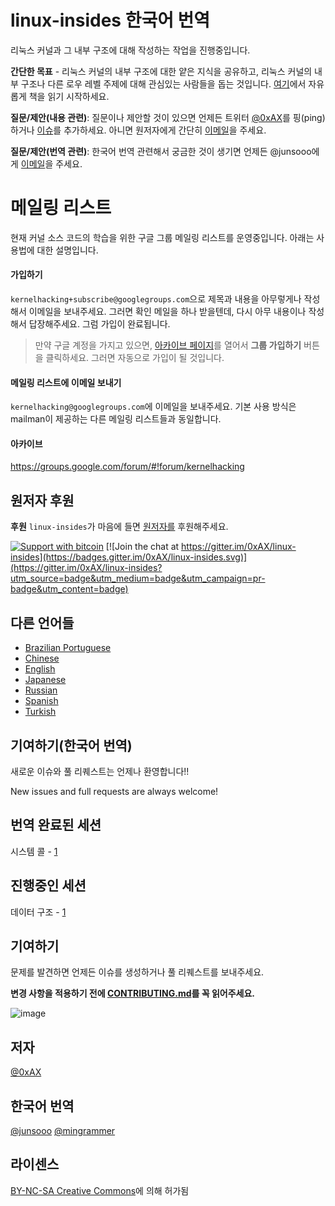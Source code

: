 linux-insides 한국어 번역
===============

리눅스 커널과 그 내부 구조에 대해 작성하는 작업을 진행중입니다.

**간단한 목표** - 리눅스 커널의 내부 구조에 대한 얕은 지식을 공유하고, 리눅스 커널의 내부 구조나 다른 로우 레벨 주제에 대해 관심있는 사람들을 돕는 것입니다. [여기](https://github.com/junsooo/linux-insides-ko/blob/master/SUMMARY.md)에서 자유롭게 책을 읽기 시작하세요.

**질문/제안(내용 관련)**: 질문이나 제안할 것이 있으면 언제든 트위터 [@0xAX](https://twitter.com/0xAX)를 핑(ping)하거나 [이슈](https://github.com/0xAX/linux-insides/issues/new)를 추가하세요. 아니면 원저자에게 간단히 [이메일](mailto:anotherworldofworld@gmail.com)을 주세요.

**질문/제안(번역 관련)**: 한국어 번역 관련해서 궁금한 것이 생기면 언제든 @junsooo에게 [이메일](mailto:freshmilk264@gmail.com)을 주세요.

# 메일링 리스트

현재 커널 소스 코드의 학습을 위한 구글 그룹 메일링 리스트를 운영중입니다. 아래는 사용법에 대한 설명입니다.

#### 가입하기

`kernelhacking+subscribe@googlegroups.com`으로 제목과 내용을 아무렇게나 작성해서 이메일을 보내주세요. 그러면 확인 메일을 하나 받을텐데, 다시 아무 내용이나 작성해서 답장해주세요. 그럼 가입이 완료됩니다.

> 만약 구글 계정을 가지고 있으면, [아카이브 페이지](https://groups.google.com/forum/#!forum/kernelhacking)를 열어서 **그룹 가입하기** 버튼을 클릭하세요. 그러면 자동으로 가입이 될 것입니다.

#### 메일링 리스트에 이메일 보내기

`kernelhacking@googlegroups.com`에 이메일을 보내주세요. 기본 사용 방식은 mailman이 제공하는 다른 메일링 리스트들과 동일합니다.

#### 아카이브

https://groups.google.com/forum/#!forum/kernelhacking

원저자 후원
-------

**후원** `linux-insides`가 마음에 들면 [원저자를](https://twitter.com/0xAX) 후원해주세요.

[![Support with bitcoin](https://img.shields.io/badge/donate-bitcoin-green.svg)](https://www.coinbase.com/checkouts/0bfa452a41cf52c0b3f99500b4f31685) [![Join the chat at https://gitter.im/0xAX/linux-insides](https://badges.gitter.im/0xAX/linux-insides.svg)](https://gitter.im/0xAX/linux-insides?utm_source=badge&utm_medium=badge&utm_campaign=pr-badge&utm_content=badge)

다른 언어들
-------------------

  * [Brazilian Portuguese](https://github.com/mauri870/linux-insides)
  * [Chinese](https://github.com/MintCN/linux-insides-zh)
  * [English](https://github.com/0xAX/linux-insides)
  * [Japanese](https://github.com/tkmru/linux-insides-ja)
  * [Russian](https://github.com/proninyaroslav/linux-insides-ru)
  * [Spanish](https://github.com/leolas95/linux-insides)
  * [Turkish](https://github.com/ayyucedemirbas/linux-insides_Turkish)

기여하기(한국어 번역)
--------------

새로운 이슈와 풀 리퀘스트는 언제나 환영합니다!!

New issues and full requests are always welcome!

번역 완료된 세션
--------------
시스템 콜 - [1](https://github.com/junsooo/linux-insides-ko/blob/master/SysCall/linux-syscall-1.md)

진행중인 세션
--------------
데이터 구조 - [1](https://github.com/junsooo/linux-insides-ko/blob/master/DataStructures/linux-datastructures-1.md)

기여하기
--------------

문제를 발견하면 언제든 이슈를 생성하거나 풀 리퀘스트를 보내주세요.

**변경 사항을 적용하기 전에 [CONTRIBUTING.md](https://github.com/junsooo/linux-insides-ko/blob/master/CONTRIBUTING.md)를 꼭 읽어주세요.**

![image](http://oi58.tinypic.com/23upobq.jpg)


저자
---------------

[@0xAX](https://twitter.com/0xAX)

한국어 번역
---------------

[@junsooo](https://github.com/junsooo)
[@mingrammer](https://github.com/mingrammer)

라이센스
-------------

[BY-NC-SA Creative Commons](http://creativecommons.org/licenses/by-nc-sa/4.0/)에 의해 허가됨
